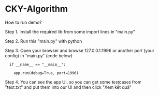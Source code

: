 # CKY-Algorithm
How to run demo?

Step 1. Install the required lib from some import lines in "main.py"

Step 2. Run this "main.py" with python

Step 3. Open your browser and browse 127.0.0.1:1996 or another port (your config) in "main.py" (code below)

      if __name__ == "__main__":
      
        app.run(debug=True, port=1996)
        
Step 4. You can see the app UI, so you can get some testcases from "text.txt" and put them into our UI and then click "Xem kết quả"
